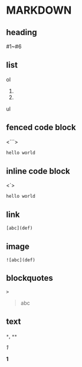 # MARKDOWN



## heading

#1~#6

## list

ol

1. 
2. 

ul



## fenced code block

<```>

```python
hello world
```



## inline code block

<`>

` hello world `

## link

```[abc](def)```

## image

```![abc](def)```

## blockquotes

```>```

> abc

## text

```*```,  ```**```

*1*

**1**